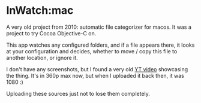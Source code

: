 # InWatch:mac
A very old project from 2010: automatic file categorizer for macos. It was a project to try Cocoa Objective-C on.

This app watches any configured folders, and if a file appears there, it looks at your configuration and decides, whether to move / copy this file to another location, or ignore it.

I don't have any screenshots, but I found a very old [YT video](https://www.youtube.com/watch?v=pfb3fSMT9Pg) showcasing the thing. It's in 360p max now, but when I uploaded it back then, it was 1080 :)

Uploading these sources just not to lose them completely.
